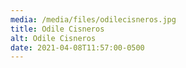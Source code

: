 ```yaml
---
media: /media/files/odilecisneros.jpg
title: Odile Cisneros
alt: Odile Cisneros
date: 2021-04-08T11:57:00-0500
---
```

